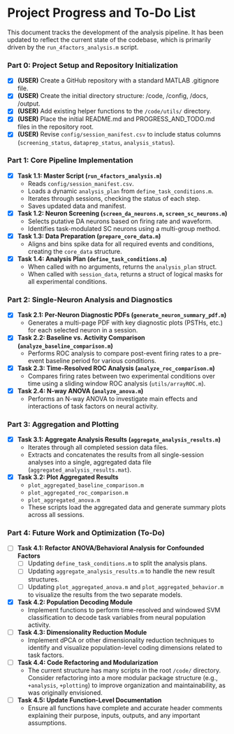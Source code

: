 # **Project Progress and To-Do List**

This document tracks the development of the analysis pipeline. It has been updated to reflect the current state of the codebase, which is primarily driven by the `run_4factors_analysis.m` script.

### **Part 0: Project Setup and Repository Initialization**

*   [x] **(USER)** Create a GitHub repository with a standard MATLAB .gitignore file.
*   [x] **(USER)** Create the initial directory structure: /code, /config, /docs, /output.
*   [x] **(USER)** Add existing helper functions to the `/code/utils/` directory.
*   [x] **(USER)** Place the initial README.md and PROGRESS_AND_TODO.md files in the repository root.
*   [x] **(USER)** Revise `config/session_manifest.csv` to include status columns (`screening_status`, `dataprep_status`, `analysis_status`).

### **Part 1: Core Pipeline Implementation**

*   [x] **Task 1.1: Master Script (`run_4factors_analysis.m`)**
    *   Reads `config/session_manifest.csv`.
    *   Loads a dynamic `analysis_plan` from `define_task_conditions.m`.
    *   Iterates through sessions, checking the status of each step.
    *   Saves updated data and manifest.
*   [x] **Task 1.2: Neuron Screening (`screen_da_neurons.m`, `screen_sc_neurons.m`)**
    *   Selects putative DA neurons based on firing rate and waveform.
    *   Identifies task-modulated SC neurons using a multi-group method.
*   [x] **Task 1.3: Data Preparation (`prepare_core_data.m`)**
    *   Aligns and bins spike data for all required events and conditions, creating the `core_data` structure.
*   [x] **Task 1.4: Analysis Plan (`define_task_conditions.m`)**
    *   When called with no arguments, returns the `analysis_plan` struct.
    *   When called with `session_data`, returns a struct of logical masks for all experimental conditions.

### **Part 2: Single-Neuron Analysis and Diagnostics**

*   [x] **Task 2.1: Per-Neuron Diagnostic PDFs (`generate_neuron_summary_pdf.m`)**
    *   Generates a multi-page PDF with key diagnostic plots (PSTHs, etc.) for each selected neuron in a session.
*   [x] **Task 2.2: Baseline vs. Activity Comparison (`analyze_baseline_comparison.m`)**
    *   Performs ROC analysis to compare post-event firing rates to a pre-event baseline period for various conditions.
*   [x] **Task 2.3: Time-Resolved ROC Analysis (`analyze_roc_comparison.m`)**
    *   Compares firing rates between two experimental conditions over time using a sliding window ROC analysis (`utils/arrayROC.m`).
*   [x] **Task 2.4: N-way ANOVA (`analyze_anova.m`)**
    *   Performs an N-way ANOVA to investigate main effects and interactions of task factors on neural activity.

### **Part 3: Aggregation and Plotting**

*   [x] **Task 3.1: Aggregate Analysis Results (`aggregate_analysis_results.m`)**
    *   Iterates through all completed session data files.
    *   Extracts and concatenates the results from all single-session analyses into a single, aggregated data file (`aggregated_analysis_results.mat`).
*   [x] **Task 3.2: Plot Aggregated Results**
    *   `plot_aggregated_baseline_comparison.m`
    *   `plot_aggregated_roc_comparison.m`
    *   `plot_aggregated_anova.m`
    *   These scripts load the aggregated data and generate summary plots across all sessions.

### **Part 4: Future Work and Optimization (To-Do)**

*   [ ] **Task 4.1: Refactor ANOVA/Behavioral Analysis for Confounded Factors**
    *   [ ] Updating `define_task_conditions.m` to split the analysis plans.
    *   [ ] Updating `aggregate_analysis_results.m` to handle the new result structures.
    *   [ ] Updating `plot_aggregated_anova.m` and `plot_aggregated_behavior.m` to visualize the results from the two separate models.
*   [x] **Task 4.2: Population Decoding Module**
    *   Implement functions to perform time-resolved and windowed SVM classification to decode task variables from neural population activity.
*   [ ] **Task 4.3: Dimensionality Reduction Module**
    *   Implement dPCA or other dimensionality reduction techniques to identify and visualize population-level coding dimensions related to task factors.
*   [ ] **Task 4.4: Code Refactoring and Modularization**
    *   The current structure has many scripts in the root `/code/` directory. Consider refactoring into a more modular package structure (e.g., `+analysis`, `+plotting`) to improve organization and maintainability, as was originally envisioned.
*   [ ] **Task 4.5: Update Function-Level Documentation**
    *   Ensure all functions have complete and accurate header comments explaining their purpose, inputs, outputs, and any important assumptions.